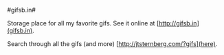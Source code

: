 #gifsb.in#

Storage place for all my favorite gifs. See it online at [http://gifsb.in](gifsb.in).

Search through all the gifs (and more) [http://jtsternberg.com/?gifs](here).